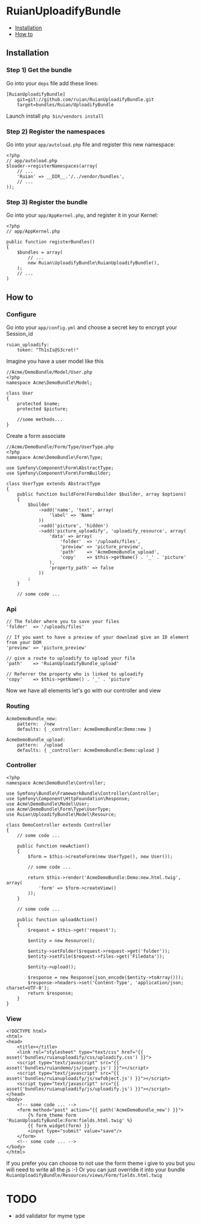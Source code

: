 RuianUploadifyBundle
===================

* [Installation](#installation)
* [How to](#example)

<a name="installation"></a>

## Installation

### Step 1) Get the bundle

Go into your `deps` file add these lines:

    [RuianUploadifyBundle]
        git=git://github.com/ruian/RuianUploadifyBundle.git
        target=bundles/Ruian/UploadifyBundle

Launch install `php bin/vendors install`

### Step 2) Register the namespaces

Go into your `app/autoload.php` file and register this new namespace:

    <?php
    // app/autoload.php
    $loader->registerNamespaces(array(
        // ...
        'Ruian' => __DIR__.'/../vendor/bundles',
        // ...
    ));

### Step 3) Register the bundle

Go into your `app/AppKernel.php`, and register it in your Kernel:

    <?php
    // app/AppKernel.php

    public function registerBundles()
    {
        $bundles = array(
            // ...
            new Ruian\UploadifyBundle\RuianUploadifyBundle(),
        );
        // ...
    )

<a name="example"></a>

## How to

### Configure

Go into your `app/config.yml` and choose a secret key to encrypt your Session_id

    ruian_uploadify:
        token: "Th1sIs@S3cret!"

Imagine you have a user model like this

    //Acme/DemoBundle/Model/User.php
    <?php
    namespace Acme\DemoBundle\Model;

    class User
    {
        protected $name;
        protected $picture;

        //some methods...
    }

Create a form associate

    //Acme/DemoBundle/Form/Type/UserType.php
    <?php
    namespace Acme\DemoBundle\Form\Type;

    use Symfony\Component\Form\AbstractType;
    use Symfony\Component\Form\FormBuilder;

    class UserType extends AbstractType
    {
        public function buildForm(FormBuilder $builder, array $options)
        {
            $builder
                ->add('name', 'text', array(
                    'label' => 'Name'
                ))
                ->add('picture', 'hidden')
                ->add('picture_uploadify', 'uploadify_resource', array(
                    'data' => array(
                        'folder'  => '/uploads/files',
                        'preview' => 'picture_preview',
                        'path'    => 'AcmeDemoBundle_upload',
                        'copy'    => $this->getName() . '_' . 'picture'
                    ),
                    'property_path' => false
                ))
            ;
        }

        // some code ...

### Api

    // The folder where you to save your files
    'folder'  => '/uploads/files'
    
    // If you want to have a preview of your download give an ID element from your DOM
    'preview' => 'picture_preview'

    // give a route to uploadify to upload your file
    'path'    => 'RuianUploadifyBundle_upload'

    // Referrer the property who is linked to uploadify
    'copy'    => $this->getName() . '_' . 'picture'

Now we have all elements let's go with our controller and view

### Routing

    AcmeDemoBundle_new:
        pattern:  /new
        defaults: { _controller: AcmeDemoBundle:Demo:new }

    AcmeDemoBundle_upload:
        pattern:  /upload
        defaults: { _controller: AcmeDemoBundle:Demo:upload }


### Controller

    <?php
    namespace Acme\DemoBundle\Controller;

    use Symfony\Bundle\FrameworkBundle\Controller\Controller;
    use Symfony\Component\HttpFoundation\Response;
    use Acme\DemoBundle\Model\User;
    use Acme\DemoBundle\Form\Type\UserType;
    use Ruian\UploadifyBundle\Model\Resource;

    class DemoController extends Controller
    {
        // some code ...

        public function newAction()
        {
            $form = $this->createForm(new UserType(), new User());
            
            // some code ...

            return $this->render('AcmeDemoBundle:Demo:new.html.twig', array(
                'form' => $form->createView()
            ));
        }

        // some code ...

        public function uploadAction()
        {
            $request = $this->get('request');

            $entity = new Resource();

            $entity->setFolder($request->request->get('folder'));
            $entity->setFile($request->files->get('Filedata'));

            $entity->upload();

            $response = new Response(json_encode($entity->toArray()));
            $response->headers->set('Content-Type', 'application/json; charset=UTF-8');
            return $response;
        }
    }

### View

    <!DOCTYPE html>
    <html>
    <head>
        <title></title>
        <link rel="stylesheet" type="text/css" href="{{ asset('bundles/ruianuploadify/css/uploadify.css') }}">
        <script type="text/javascript" src="{{ asset('bundles/ruiandemo/js/jquery.js') }}"></script>
        <script type="text/javascript" src="{{ asset('bundles/ruianuploadify/js/swfobject.js') }}"></script>
        <script type="text/javascript" src="{{ asset('bundles/ruianuploadify/js/uploadify.js') }}"></script>
    </head>
    <body>
        <!-- some code ... -->
        <form method="post" action="{{ path('AcmeDemoBundle_new') }}">
            {% form_theme form 'RuianUploadifyBundle:Form:fields.html.twig' %}
            {{ form_widget(form) }}
            <input type="submit" value="save"/>
        </form>
        <!-- some code ... -->
    </body>
    </html>

If you prefer you can choose to not use the form theme i give to you but you will need to write all the js :-)
Or you can just override it into your bundle `RuianUploadifyBundle/Resources/views/Form/fields.html.twig`

# TODO

- add validator for myme type